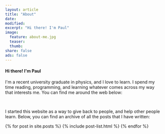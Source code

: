 ```yaml
---
layout: article
title: "About"
date:
modified:
excerpt: "Hi there! I'm Paul"
image:
  feature: about-me.jpg
  teaser:
  thumb:
share: false
ads: false
---
```


#### Hi there! I'm Paul

I'm a recent university graduate in physics, and I love to learn. I spend my time reading, programming, and learning whatever comes across my way that interests me. You can find me around the web below:

<ul style="display: inline;">
  <a href="mailto:l.nguyen.paul@gmail.com"><i class="fa fa-envelope fa-2x" aria-hidden="true" style="padding:10px;"></i></a>
  <a href="https://twitter.com/paululele"><i class="fa fa-twitter fa-2x" aria-hidden="true" style="padding:10px;"></i></a>
  <a href="https://instagram.com/paululele"><i class="fa fa-instagram fa-2x" aria-hidden="true" style="padding:10px;"></i></a>
  <a href="https://linkedin.com/in/lenpaul"><i class="fa fa-linkedin-square fa-2x" aria-hidden="true" style="padding:10px;"></i></a>
  <a href="https://github.com/lenpaul"><i class="fa fa-github-square fa-2x" aria-hidden="true" style="padding:10px;"></i></a>
</ul>

I started this website as a way to give back to people, and help other people learn. Below, you can find an archive of all the posts that I have written:

<div class="tiles">
{% for post in site.posts %}
	{% include post-list.html %}
{% endfor %}
</div><!-- /.tiles -->
